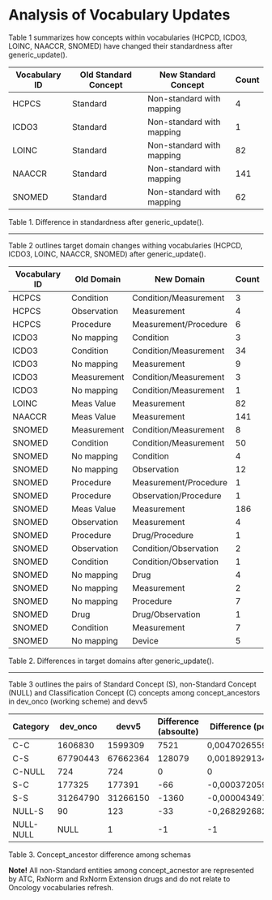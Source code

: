 # Analysis of Vocabulary Updates

Table 1 summarizes how concepts within vocabularies (HCPCD, ICDO3, LOINC, NAACCR, SNOMED) have changed their standardness after generic_update().

|Vocabulary ID|Old Standard Concept|New Standard Concept|Count|
|---|---|---|---|
|HCPCS|Standard|Non-standard with mapping|4|
|ICDO3|Standard|Non-standard with mapping|1|
|LOINC|Standard|Non-standard with mapping|82|
|NAACCR|Standard|Non-standard with mapping|141|
|SNOMED|Standard|Non-standard with mapping|62|

Table 1. Difference in standardness after generic_update().



---



Table 2 outlines target domain changes withing vocabularies (HCPCD, ICDO3, LOINC, NAACCR, SNOMED) after generic_update().

|Vocabulary ID|Old Domain|New Domain|Count|
|---|---|---|---|
|HCPCS|Condition|Condition/Measurement|3|
|HCPCS|Observation|Measurement|4|
|HCPCS|Procedure|Measurement/Procedure|6|
|ICDO3|No mapping|Condition|3|
|ICDO3|Condition|Condition/Measurement|34|
|ICDO3|No mapping|Measurement|9|
|ICDO3|Measurement|Condition/Measurement|3|
|ICDO3|No mapping|Condition/Measurement|1|
|LOINC|Meas Value|Measurement|82|
|NAACCR|Meas Value|Measurement|141|
|SNOMED|Measurement|Condition/Measurement|8|
|SNOMED|Condition|Condition/Measurement|50|
|SNOMED|No mapping|Condition|4|
|SNOMED|No mapping|Observation|12|
|SNOMED|Procedure|Measurement/Procedure|1|
|SNOMED|Procedure|Observation/Procedure|1|
|SNOMED|Meas Value|Measurement|186|
|SNOMED|Observation|Measurement|4|
|SNOMED|Procedure|Drug/Procedure|1|
|SNOMED|Observation|Condition/Observation|2|
|SNOMED|Condition|Condition/Observation|1|
|SNOMED|No mapping|Drug|4|
|SNOMED|No mapping|Measurement|2|
|SNOMED|No mapping|Procedure|7|
|SNOMED|Drug|Drug/Observation|1|
|SNOMED|Condition|Measurement|7|
|SNOMED|No mapping|Device|5|

Table 2. Differences in target domains after generic_update().



---



Table 3 outlines the pairs of Standard Concept (S), non-Standard Concept (NULL) and Classification Concept (C) concepts among concept_ancestors in dev_onco (working scheme) and devv5

|Category|dev_onco|devv5|Difference (absoulte)|Difference (percent)|
|---|---|---|---|---|
|C-C|1606830|1599309|7521|0,00470265596|
|C-S|67790443|67662364|128079|0,001892913467|
|C-NULL|724|724|0|0|
|S-C|177325|177391|-66|-0,0003720594619|
|S-S|31264790|31266150|-1360|-0,00004349752048|
|NULL-S|90|123|-33|-0,2682926829|
|NULL-NULL|NULL|1|-1|-1|

Table 3. Concept_ancestor difference among schemas

**Note!** All non-Standard entities among concept_acnestor are represented by ATC, RxNorm and RxNorm Extension drugs and do not relate to Oncology vocabularies refresh.
